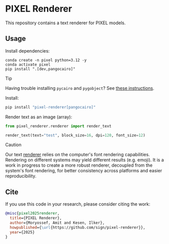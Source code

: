 # PIXEL Renderer

This repository contains a text renderer for PIXEL models.

## Usage

Install dependencies:

```shell
conda create -n pixel python=3.12 -y
conda activate pixel
pip install ".[dev,pangocairo]"
```

> [!TIP]
> Having trouble installing `pycairo` and `pygobject`? 
> See [these instructions](https://pygobject.readthedocs.io/en/latest/getting_started.html#installing-pygobject).

Install:

```bash
pip install "pixel-renderer[pangocairo]"
```

Render text as an image (array):

```python
from pixel_renderer.renderer import render_text

render_text(text="test", block_size=16, dpi=120, font_size=12)
```

> [!CAUTION]
> Our text [renderer](./pixel_renderer/renderer.py) relies on the computer's font rendering capabilities.
> Rendering on different systems may yield different results (e.g. emoji).
> It is a work in progress to create a more robust renderer, decoupled from the system's font rendering,
> for better consistency across platforms and easier reproducibility.

## Cite

If you use this code in your research, please consider citing the work:

```bibtex
@misc{pixel2025renderer,
  title={PIXEL Renderer},
  author={Moryossef, Amit and Kesen, Ilker},
  howpublished={\url{https://github.com/sign/pixel-renderer}},
  year={2025}
}
```